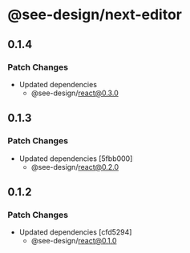 # @see-design/next-editor

## 0.1.4

### Patch Changes

- Updated dependencies
  - @see-design/react@0.3.0

## 0.1.3

### Patch Changes

- Updated dependencies [5fbb000]
  - @see-design/react@0.2.0

## 0.1.2

### Patch Changes

- Updated dependencies [cfd5294]
  - @see-design/react@0.1.0
